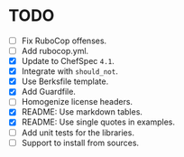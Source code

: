 TODO
====

* [ ] Fix RuboCop offenses.
 * [ ] Add rubocop.yml.
* [x] Update to ChefSpec `4.1`.
* [x] Integrate with `should_not`.
* [x] Use Berksfile template.
* [x] Add Guardfile.
* [ ] Homogenize license headers.
* [x] README: Use markdown tables.
* [x] README: Use single quotes in examples.
* [ ] Add unit tests for the libraries.
* [ ] Support to install from sources.

